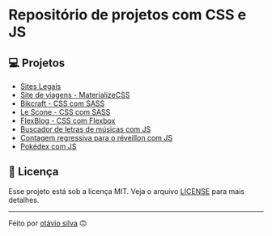 # Repositório de projetos com CSS e JS

## 💻 Projetos

- [Sites Legais](awesome-sites)
- [Site de viagens - MaterializeCSS](travelwild-web)
- [Bikcraft - CSS com SASS](bikcraft-scss)
- [Le Scone - CSS com SASS](lescone-scss)
- [FlexBlog - CSS com Flexbox](flexblog-css)
- [Buscador de letras de músicas com JS](buscador-letras-js)
- [Contagem regressiva para o réveillon com JS](contagem-regressiva-js)
- [Pokédex com JS](pokedex-js)

## 📄 Licença

Esse projeto está sob a licença MIT. Veja o arquivo [LICENSE](LICENSE) para mais detalhes.

---

Feito por [otávio silva](https://otaviothor.github.io/) 🙃


